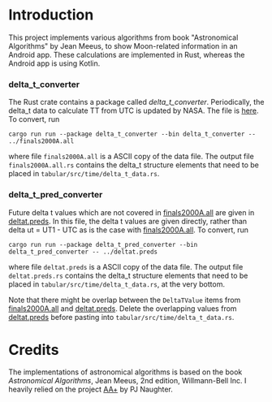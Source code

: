 # Introduction

This project implements various algorithms from book "Astronomical Algorithms" by Jean Meeus, to show
Moon-related information in an Android app.
These calculations are implemented in Rust, whereas the Android app is using Kotlin.

### delta_t_converter

The Rust crate contains a package called *delta_t_converter*.
Periodically, the delta_t data to calculate TT from UTC is updated
by NASA. The file is [here](https://cddis.nasa.gov/archive/products/iers/finals2000A.all).
To convert, run

```
cargo run run --package delta_t_converter --bin delta_t_converter -- ../finals2000A.all
```
where file ```finals2000A.all``` is a ASCII copy of the data file.
The output file ```finals2000A.all.rs``` contains the delta_t structure elements that need
to be placed in ```tabular/src/time/delta_t_data.rs```.

### delta_t_pred_converter

Future delta t values which are not covered in [finals2000A.all](https://cddis.nasa.gov/archive/products/iers/finals2000A.all)
are given in [deltat.preds](https://cddis.nasa.gov/archive/products/iers/deltat.preds).
In this file, the delta t values are given directly, rather than delta ut = UT1 - UTC as is the case
with [finals2000A.all](https://cddis.nasa.gov/archive/products/iers/finals2000A.all).
To convert, run
```
cargo run run --package delta_t_pred_converter --bin delta_t_pred_converter -- ../deltat.preds
```
where file ```deltat.preds``` is a ASCII copy of the data file.
The output file ```deltat.preds.rs``` contains the delta_t structure elements that need
to be placed in ```tabular/src/time/delta_t_data.rs```, at the very bottom.

Note that there might be overlap between the ```DeltaTValue``` items from
[finals2000A.all](https://cddis.nasa.gov/archive/products/iers/finals2000A.all)
and [deltat.preds](https://cddis.nasa.gov/archive/products/iers/deltat.preds). Delete the
overlapping values from [deltat.preds](https://cddis.nasa.gov/archive/products/iers/deltat.preds)
before pasting into ```tabular/src/time/delta_t_data.rs```.

# Credits

The implementations of astronomical algorithms is based on the book *Astronomical Algorithms*, Jean Meeus,
2nd edition, Willmann-Bell Inc.
I heavily relied on the project [AA+](http://www.naughter.com/aa.html) by PJ Naughter.
